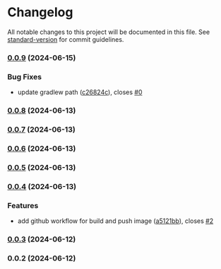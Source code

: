 # Changelog

All notable changes to this project will be documented in this file. See [standard-version](https://github.com/conventional-changelog/standard-version) for commit guidelines.

### [0.0.9](https://github.com/cross-training/infrastructure/compare/v0.0.8...v0.0.9) (2024-06-15)


### Bug Fixes

* update gradlew path ([c26824c](https://github.com/cross-training/infrastructure/commit/c26824c3234ba6051f7a19456326bcdcd2a053b7)), closes [#0](https://github.com/cross-training/infrastructure/issues/0)

### [0.0.8](https://github.com/cross-training/infrastructure/compare/v0.0.7...v0.0.8) (2024-06-13)

### [0.0.7](https://github.com/cross-training/infrastructure/compare/v0.0.6...v0.0.7) (2024-06-13)

### [0.0.6](https://github.com/cross-training/infrastructure/compare/v0.0.5...v0.0.6) (2024-06-13)

### [0.0.5](https://github.com/cross-training/infrastructure/compare/v0.0.4...v0.0.5) (2024-06-13)

### [0.0.4](https://github.com/cross-training/infrastructure/compare/v0.0.3...v0.0.4) (2024-06-13)


### Features

* add github workflow for build and push image ([a5121bb](https://github.com/cross-training/infrastructure/commit/a5121bb2cbddc74155df4084522b826abe828865)), closes [#2](https://github.com/cross-training/infrastructure/issues/2)

### [0.0.3](https://github.com/cross-training/infrastructure/compare/v0.0.2...v0.0.3) (2024-06-12)

### 0.0.2 (2024-06-12)
